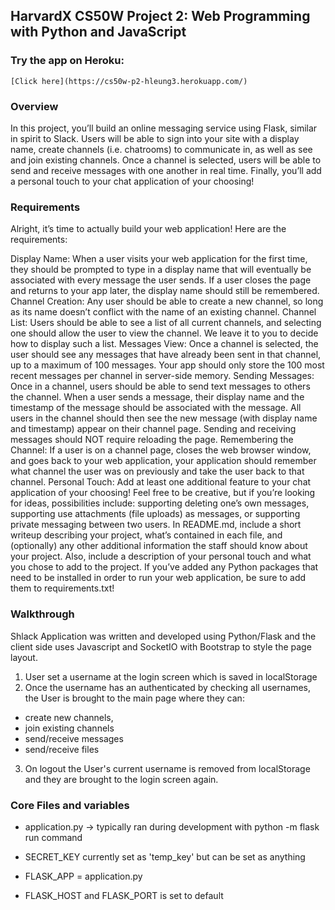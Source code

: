 ## HarvardX CS50W Project 2: Web Programming with Python and JavaScript

### Try the app on Heroku:
    [Click here](https://cs50w-p2-hleung3.herokuapp.com/)
### Overview

In this project, you’ll build an online messaging service using Flask, similar in spirit to Slack. Users will be able to sign into your site with a display name, create channels (i.e. chatrooms) to communicate in, as well as see and join existing channels. Once a channel is selected, users will be able to send and receive messages with one another in real time. Finally, you’ll add a personal touch to your chat application of your choosing!

### Requirements
Alright, it’s time to actually build your web application! Here are the requirements:

Display Name: When a user visits your web application for the first time, they should be prompted to type in a display name that will eventually be associated with every message the user sends. If a user closes the page and returns to your app later, the display name should still be remembered.
Channel Creation: Any user should be able to create a new channel, so long as its name doesn’t conflict with the name of an existing channel.
Channel List: Users should be able to see a list of all current channels, and selecting one should allow the user to view the channel. We leave it to you to decide how to display such a list.
Messages View: Once a channel is selected, the user should see any messages that have already been sent in that channel, up to a maximum of 100 messages. Your app should only store the 100 most recent messages per channel in server-side memory.
Sending Messages: Once in a channel, users should be able to send text messages to others the channel. When a user sends a message, their display name and the timestamp of the message should be associated with the message. All users in the channel should then see the new message (with display name and timestamp) appear on their channel page. Sending and receiving messages should NOT require reloading the page.
Remembering the Channel: If a user is on a channel page, closes the web browser window, and goes back to your web application, your application should remember what channel the user was on previously and take the user back to that channel.
Personal Touch: Add at least one additional feature to your chat application of your choosing! Feel free to be creative, but if you’re looking for ideas, possibilities include: supporting deleting one’s own messages, supporting use attachments (file uploads) as messages, or supporting private messaging between two users.
In README.md, include a short writeup describing your project, what’s contained in each file, and (optionally) any other additional information the staff should know about your project. Also, include a description of your personal touch and what you chose to add to the project.
If you’ve added any Python packages that need to be installed in order to run your web application, be sure to add them to requirements.txt!


### Walkthrough
Shlack Application was written and developed using Python/Flask and the client side uses Javascript and SocketIO with Bootstrap to style the page layout.  
1. User set a username at the login screen which is saved in localStorage
2. Once the username has an authenticated by checking all usernames, the User is brought to the main page where they can:
  - create new channels,
  - join existing channels
  - send/receive messages
  - send/receive files
3. On logout the User's current username is removed from localStorage and they are brought to the login screen again.
### Core Files and variables
- application.py -> typically ran during development with python -m flask run command

- SECRET_KEY currently set as 'temp_key' but can be set as anything
- FLASK_APP = application.py
- FLASK_HOST  and FLASK_PORT is set to default
